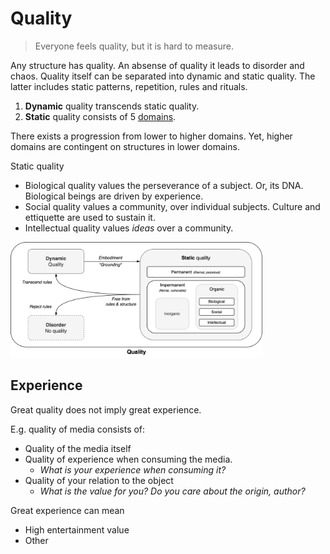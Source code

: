 # Quality

> Everyone feels quality, but it is hard to measure.

Any structure has quality. An absense of quality it leads to disorder and chaos. Quality itself can be separated into dynamic and static quality. The latter includes static patterns, repetition, rules and rituals.

1. **Dynamic** quality transcends static quality.
2. **Static** quality consists of 5 [domains](#Domains).

There exists a progression from lower to higher domains. Yet, higher domains are contingent on structures in lower domains.



Static quality

- Biological quality values the perseverance of a subject. Or, its DNA. Biological beings are driven by experience.
- Social quality values a community, over individual subjects. Culture and ettiquette are used to sustain it.
- Intellectual quality values *ideas* over a community. 



<img src="../img/worldview-quality.png" alt="worldview-quality" style="width:80%;" />



## Experience

Great quality does not imply great experience.

E.g. quality of media consists of:

- Quality of the media itself
- Quality of experience when consuming the media.
  - *What is your experience when consuming it?*
- Quality of your relation to the object
  - *What is the value for you? Do you care about the origin, author?*

Great experience can mean

- High entertainment value
- Other


